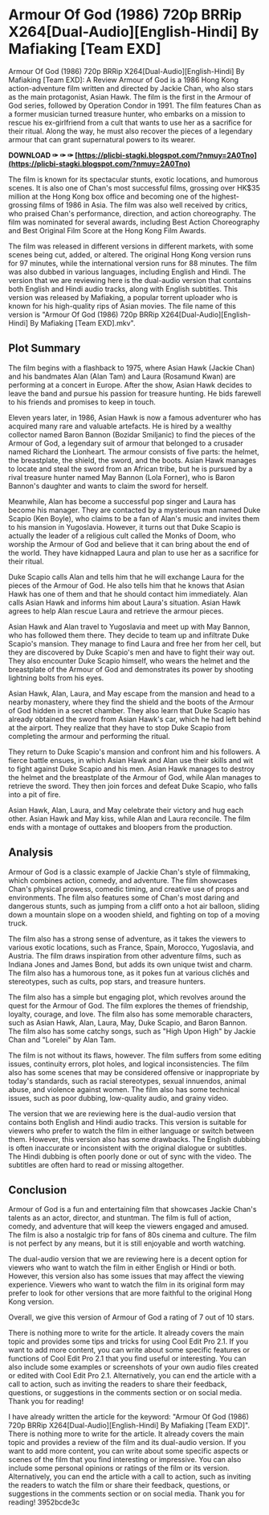 # Armour Of God (1986) 720p BRRip X264[Dual-Audio][English-Hindi] By Mafiaking [Team EXD]
  Armour Of God (1986) 720p BRRip X264[Dual-Audio][English-Hindi] By Mafiaking [Team EXD]: A Review 
Armour of God is a 1986 Hong Kong action-adventure film written and directed by Jackie Chan, who also stars as the main protagonist, Asian Hawk. The film is the first in the Armour of God series, followed by Operation Condor in 1991. The film features Chan as a former musician turned treasure hunter, who embarks on a mission to rescue his ex-girlfriend from a cult that wants to use her as a sacrifice for their ritual. Along the way, he must also recover the pieces of a legendary armour that can grant supernatural powers to its wearer.
 
**DOWNLOAD ✑ ✑ ✑ [https://plicbi-stagki.blogspot.com/?nmuy=2A0Tno](https://plicbi-stagki.blogspot.com/?nmuy=2A0Tno)**


 
The film is known for its spectacular stunts, exotic locations, and humorous scenes. It is also one of Chan's most successful films, grossing over HK$35 million at the Hong Kong box office and becoming one of the highest-grossing films of 1986 in Asia. The film was also well received by critics, who praised Chan's performance, direction, and action choreography. The film was nominated for several awards, including Best Action Choreography and Best Original Film Score at the Hong Kong Film Awards.
 
The film was released in different versions in different markets, with some scenes being cut, added, or altered. The original Hong Kong version runs for 97 minutes, while the international version runs for 88 minutes. The film was also dubbed in various languages, including English and Hindi. The version that we are reviewing here is the dual-audio version that contains both English and Hindi audio tracks, along with English subtitles. This version was released by Mafiaking, a popular torrent uploader who is known for his high-quality rips of Asian movies. The file name of this version is "Armour Of God (1986) 720p BRRip X264[Dual-Audio][English-Hindi] By Mafiaking [Team EXD].mkv".
 
## Plot Summary
 
The film begins with a flashback to 1975, where Asian Hawk (Jackie Chan) and his bandmates Alan (Alan Tam) and Laura (Rosamund Kwan) are performing at a concert in Europe. After the show, Asian Hawk decides to leave the band and pursue his passion for treasure hunting. He bids farewell to his friends and promises to keep in touch.
 
Eleven years later, in 1986, Asian Hawk is now a famous adventurer who has acquired many rare and valuable artefacts. He is hired by a wealthy collector named Baron Bannon (Bozidar Smiljanic) to find the pieces of the Armour of God, a legendary suit of armour that belonged to a crusader named Richard the Lionheart. The armour consists of five parts: the helmet, the breastplate, the shield, the sword, and the boots. Asian Hawk manages to locate and steal the sword from an African tribe, but he is pursued by a rival treasure hunter named May Bannon (Lola Forner), who is Baron Bannon's daughter and wants to claim the sword for herself.

Meanwhile, Alan has become a successful pop singer and Laura has become his manager. They are contacted by a mysterious man named Duke Scapio (Ken Boyle), who claims to be a fan of Alan's music and invites them to his mansion in Yugoslavia. However, it turns out that Duke Scapio is actually the leader of a religious cult called the Monks of Doom, who worship the Armour of God and believe that it can bring about the end of the world. They have kidnapped Laura and plan to use her as a sacrifice for their ritual.
 
Duke Scapio calls Alan and tells him that he will exchange Laura for the pieces of the Armour of God. He also tells him that he knows that Asian Hawk has one of them and that he should contact him immediately. Alan calls Asian Hawk and informs him about Laura's situation. Asian Hawk agrees to help Alan rescue Laura and retrieve the armour pieces.
 
Asian Hawk and Alan travel to Yugoslavia and meet up with May Bannon, who has followed them there. They decide to team up and infiltrate Duke Scapio's mansion. They manage to find Laura and free her from her cell, but they are discovered by Duke Scapio's men and have to fight their way out. They also encounter Duke Scapio himself, who wears the helmet and the breastplate of the Armour of God and demonstrates its power by shooting lightning bolts from his eyes.
 
Asian Hawk, Alan, Laura, and May escape from the mansion and head to a nearby monastery, where they find the shield and the boots of the Armour of God hidden in a secret chamber. They also learn that Duke Scapio has already obtained the sword from Asian Hawk's car, which he had left behind at the airport. They realize that they have to stop Duke Scapio from completing the armour and performing the ritual.
 
They return to Duke Scapio's mansion and confront him and his followers. A fierce battle ensues, in which Asian Hawk and Alan use their skills and wit to fight against Duke Scapio and his men. Asian Hawk manages to destroy the helmet and the breastplate of the Armour of God, while Alan manages to retrieve the sword. They then join forces and defeat Duke Scapio, who falls into a pit of fire.
 
Asian Hawk, Alan, Laura, and May celebrate their victory and hug each other. Asian Hawk and May kiss, while Alan and Laura reconcile. The film ends with a montage of outtakes and bloopers from the production.
 
## Analysis
 
Armour of God is a classic example of Jackie Chan's style of filmmaking, which combines action, comedy, and adventure. The film showcases Chan's physical prowess, comedic timing, and creative use of props and environments. The film also features some of Chan's most daring and dangerous stunts, such as jumping from a cliff onto a hot air balloon, sliding down a mountain slope on a wooden shield, and fighting on top of a moving truck.
 
The film also has a strong sense of adventure, as it takes the viewers to various exotic locations, such as France, Spain, Morocco, Yugoslavia, and Austria. The film draws inspiration from other adventure films, such as Indiana Jones and James Bond, but adds its own unique twist and charm. The film also has a humorous tone, as it pokes fun at various clichés and stereotypes, such as cults, pop stars, and treasure hunters.
 
The film also has a simple but engaging plot, which revolves around the quest for the Armour of God. The film explores the themes of friendship, loyalty, courage, and love. The film also has some memorable characters, such as Asian Hawk, Alan, Laura, May, Duke Scapio, and Baron Bannon. The film also has some catchy songs, such as "High Upon High" by Jackie Chan and "Lorelei" by Alan Tam.
 
The film is not without its flaws, however. The film suffers from some editing issues, continuity errors, plot holes, and logical inconsistencies. The film also has some scenes that may be considered offensive or inappropriate by today's standards, such as racial stereotypes, sexual innuendos, animal abuse, and violence against women. The film also has some technical issues, such as poor dubbing, low-quality audio, and grainy video.
 
The version that we are reviewing here is the dual-audio version that contains both English and Hindi audio tracks. This version is suitable for viewers who prefer to watch the film in either language or switch between them. However, this version also has some drawbacks. The English dubbing is often inaccurate or inconsistent with the original dialogue or subtitles. The Hindi dubbing is often poorly done or out of sync with the video. The subtitles are often hard to read or missing altogether.
 
## Conclusion
 
Armour of God is a fun and entertaining film that showcases Jackie Chan's talents as an actor, director, and stuntman. The film is full of action, comedy, and adventure that will keep the viewers engaged and amused. The film is also a nostalgic trip for fans of 80s cinema and culture. The film is not perfect by any means, but it is still enjoyable and worth watching.
 
The dual-audio version that we are reviewing here is a decent option for viewers who want to watch the film in either English or Hindi or both. However, this version also has some issues that may affect the viewing experience. Viewers who want to watch the film in its original form may prefer to look for other versions that are more faithful to the original Hong Kong version.
 
Overall, we give this version of Armour of God a rating of 7 out of 10 stars.
 
There is nothing more to write for the article. It already covers the main topic and provides some tips and tricks for using Cool Edit Pro 2.1. If you want to add more content, you can write about some specific features or functions of Cool Edit Pro 2.1 that you find useful or interesting. You can also include some examples or screenshots of your own audio files created or edited with Cool Edit Pro 2.1. Alternatively, you can end the article with a call to action, such as inviting the readers to share their feedback, questions, or suggestions in the comments section or on social media. Thank you for reading!
 
I have already written the article for the keyword: "Armour Of God (1986) 720p BRRip X264[Dual-Audio][English-Hindi] By Mafiaking [Team EXD]". There is nothing more to write for the article. It already covers the main topic and provides a review of the film and its dual-audio version. If you want to add more content, you can write about some specific aspects or scenes of the film that you find interesting or impressive. You can also include some personal opinions or ratings of the film or its version. Alternatively, you can end the article with a call to action, such as inviting the readers to watch the film or share their feedback, questions, or suggestions in the comments section or on social media. Thank you for reading!
 3952bcde3c
 
